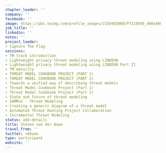 ```yaml
---
chapter_leader: ''
company: ''
facebook: ''
image: https://pbs.twimg.com/profile_images/2150492060/P7310595_400x400.JPG
job_title: ''
linkedin: ''
notes: ''
project_leader:
- Capture The Flag
sessions:
- TM track introduction
- Lightweight privacy threat modeling using LINDDUN
- Lightweight privacy threat modeling using LINDDUN Part II
- TM maturity
- THREAT MODEL COOKBOOK PROJECT (PART 1)
- THREAT MODEL COOKBOOK PROJECT (PART 2)
- Towards a unified way of describing threat models
- Threat Model Cookbook Project (Part 1)
- Threat Model Cookbook Project (Part 2)
- State and future of threat modeling
- SAMMv2 - Threat Modeling
- Creating a generic diagram of a threat model
- Automated Threat Hunting Project Collaboration
- Incremental Threat Modeling
status: add-details
title: Steven van der Baan
travel_from: ''
twitter: vdbaan
type: participant
website: ''
---
```


<!-- put more details about participant here -->